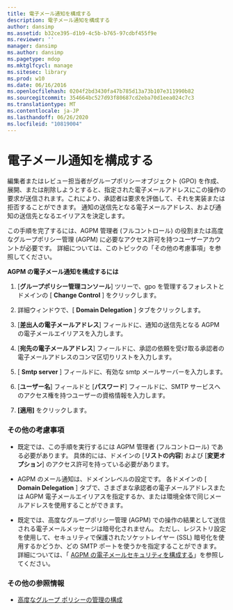 ```yaml
---
title: 電子メール通知を構成する
description: 電子メール通知を構成する
author: dansimp
ms.assetid: b32ce395-d1b9-4c5b-b765-97cdbf455f9e
ms.reviewer: ''
manager: dansimp
ms.author: dansimp
ms.pagetype: mdop
ms.mktglfcycl: manage
ms.sitesec: library
ms.prod: w10
ms.date: 06/16/2016
ms.openlocfilehash: 0204f2bd3430fa47b785d13a73b107e311990b82
ms.sourcegitcommit: 354664bc527d93f80687cd2eba70d1eea024c7c3
ms.translationtype: MT
ms.contentlocale: ja-JP
ms.lasthandoff: 06/26/2020
ms.locfileid: "10819004"
---
```

# 電子メール通知を構成する


編集者またはレビュー担当者がグループポリシーオブジェクト (GPO) を作成、展開、または削除しようとすると、指定された電子メールアドレスにこの操作の要求が送信されます。これにより、承認者は要求を評価して、それを実装または拒否することができます。 通知の送信先となる電子メールアドレス、および通知の送信先となるエイリアスを決定します。

この手順を完了するには、AGPM 管理者 (フルコントロール) の役割または高度なグループポリシー管理 (AGPM) に必要なアクセス許可を持つユーザーアカウントが必要です。 詳細については、このトピックの「その他の考慮事項」を参照してください。

**AGPM の電子メール通知を構成するには**

1.  [**グループポリシー管理コンソール**] ツリーで、gpo を管理するフォレストとドメインの [ **Change Control** ] をクリックします。

2.  詳細ウィンドウで、[ **Domain Delegation** ] タブをクリックします。

3.  [**差出人の電子メールアドレス**] フィールドに、通知の送信先となる AGPM の電子メールエイリアスを入力します。

4.  [**宛先の電子メールアドレス**] フィールドに、承認の依頼を受け取る承認者の電子メールアドレスのコンマ区切りリストを入力します。

5.  [ **Smtp server** ] フィールドに、有効な smtp メールサーバーを入力します。

6.  [**ユーザー名**] フィールドと [**パスワード**] フィールドに、SMTP サービスへのアクセス権を持つユーザーの資格情報を入力します。

7.  **[適用]** をクリックします。

### その他の考慮事項

-   既定では、この手順を実行するには AGPM 管理者 (フルコントロール) である必要があります。 具体的には、ドメインの [**リストの内容**] および [**変更オプション**] のアクセス許可を持っている必要があります。

-   AGPM のメール通知は、ドメインレベルの設定です。 各ドメインの [ **Domain Delegation** ] タブで、さまざまな承認者の電子メールアドレスまたは AGPM 電子メールエイリアスを指定するか、または環境全体で同じメールアドレスを使用することができます。

-   既定では、高度なグループポリシー管理 (AGPM) での操作の結果として送信される電子メールメッセージは暗号化されません。 ただし、レジストリ設定を使用して、セキュリティで保護されたソケットレイヤー (SSL) 暗号化を使用するかどうか、どの SMTP ポートを使うかを指定することができます。 詳細については、「 [AGPM の電子メールセキュリティを構成する](configure-e-mail-security-for-agpm-agpm30ops.md)」を参照してください。

### その他の参照情報

-   [高度なグループ ポリシーの管理の構成](configuring-advanced-group-policy-management.md)

 

 





